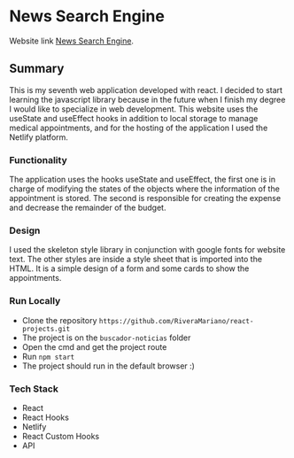 # News Search Engine

Website link [News Search Engine](https://buscador-noticias-mrivera.netlify.app/).

## Summary

This is my seventh web application developed with react. I decided to start learning the javascript library because in the future when I finish my degree I would like to specialize in web development. This website uses the useState and useEffect hooks in addition to local storage to manage medical appointments, and for the hosting of the application I used the Netlify platform.

### Functionality

The application uses the hooks useState and useEffect, the first one is in charge of modifying the states of the objects where the information of the appointment is stored. The second is responsible for creating the expense and decrease the remainder of the budget.

### Design 

I used the skeleton style library in conjunction with google fonts for website text. The other styles are inside a style sheet that is imported into the HTML. It is a simple design of a form and some cards to show the appointments.

### Run Locally

- Clone the repository `https://github.com/RiveraMariano/react-projects.git`
- The project is on the `buscador-noticias` folder
- Open the cmd and get the project route
- Run `npm start`
- The project should run in the default browser :)

### Tech Stack

- React
- React Hooks
- Netlify
- React Custom Hooks
- API